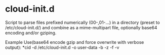 # cloud-init.d

Script to parse files prefixed numerically (00-,01-...) in a directory (preset to /etc/cloud-init.d/) and combine as a mime-multipart file, optionally base64 encoding and/or gziping.

Example Use(base64 encode gzip and force overwrite with verbose output):
*cid -d /etc/cloud-init.d -o user-data -b -z -f -v


